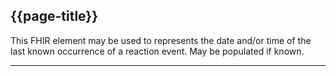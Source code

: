## {{page-title}}

This FHIR element may be used to represents the date and/or time of the last known occurrence of a reaction event. May be populated if known.

---